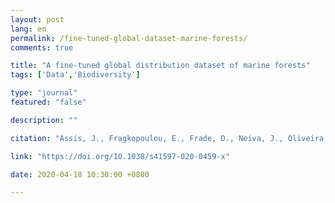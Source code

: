 ```yaml
---
layout: post
lang: en
permalink: /fine-tuned-global-dataset-marine-forests/
comments: true

title: "A fine-tuned global distribution dataset of marine forests"
tags: ['Data','Biodiversity']

type: "journal"
featured: "false"

description: ""

citation: "Assis, J., Fragkopoulou, E., Frade, D., Neiva, J., Oliveira, A., Abecasis, D., Faugeron, S., Serrão, E. A., Frade, D., Neiva, J., Oliveira, A., Abecasis, D., Faugeron, S., & Serrão, E. A. (2020). A fine-tuned global distribution dataset of marine forests. Scientific Data."

link: "https://doi.org/10.1038/s41597-020-0459-x"

date: 2020-04-18 10:30:00 +0800

---
```

